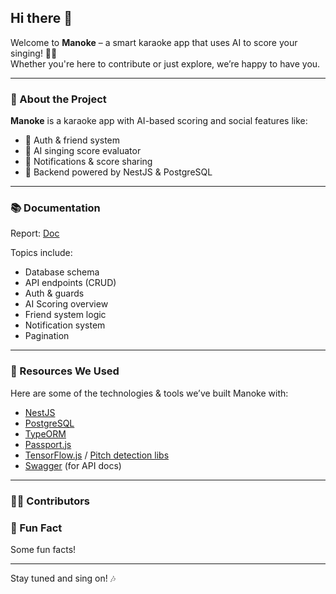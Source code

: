 ## Hi there 👋

Welcome to **Manoke** – a smart karaoke app that uses AI to score your singing! 🎤✨  
Whether you're here to contribute or just explore, we’re happy to have you.

---

### 📌 About the Project

**Manoke** is a karaoke app with AI-based scoring and social features like:
- 🔐 Auth & friend system  
- 🤖 AI singing score evaluator  
- 🔔 Notifications & score sharing  
- 📄 Backend powered by NestJS & PostgreSQL

---

### 📚 Documentation

Report: [Doc](https://onedrive.live.com/edit?id=3EF49F94E7FBF1CE!s262f987521bf4240af65e70ae48a733a&resid=3EF49F94E7FBF1CE!s262f987521bf4240af65e70ae48a733a&cid=3ef49f94e7fbf1ce&ithint=file%2Cdocx&redeem=aHR0cHM6Ly8xZHJ2Lm1zL3cvYy8zZWY0OWY5NGU3ZmJmMWNlL0VYV1lMeWFfSVVCQ3IyWG5DdVNLY3pvQmVtWUJvWXJwQV8yWXRKNmRjVzAtY1E_ZT1yT3Rha3E&migratedtospo=true&wdo=2)

Topics include:
- Database schema
- API endpoints (CRUD)
- Auth & guards
- AI Scoring overview
- Friend system logic
- Notification system
- Pagination

---

### 🧰 Resources We Used

Here are some of the technologies & tools we’ve built Manoke with:

- [NestJS](https://nestjs.com/)
- [PostgreSQL](https://www.postgresql.org/)
- [TypeORM](https://typeorm.io/)
- [Passport.js](http://www.passportjs.org/)
- [TensorFlow.js](https://www.tensorflow.org/js) / [Pitch detection libs](https://github.com/peterkhayes/pitchfinder)
- [Swagger](https://swagger.io/) (for API docs)

---

### 🙋‍♀️ Contributors



### 🍿 Fun Fact

Some fun facts!

---

Stay tuned and sing on! 🎶

